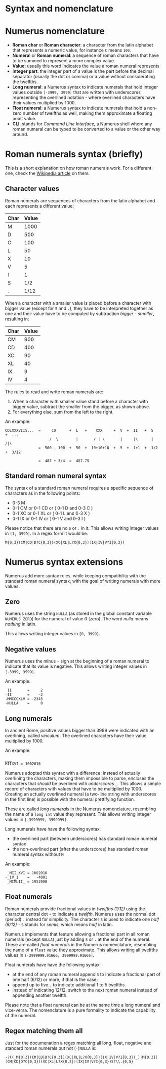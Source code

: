 # Syntax and nomenclature #

Numerus nomenclature
===============================================================================

- **Roman char** or 
  **Roman character**:
      a character from the latin alphabet that represents a numeric value, for 
      instance `C` means `100`.
- **Numeral** or
  **Roman numeral**:
      a sequence of roman characters that have to be summed to represent a more
      complex value.
- **Value**:
      usually this word indicates the value a roman numeral represents
- **Integer part**:
      the integer part of a value is the part before the decimal separator 
      (usually the dot or comma) or a value without considerating the twelfths.
- **Long numeral**:
      a Numerus syntax to indicate numerals that hold integer values outside 
      `[-3999, 3999]` that are written with underscores representing the 
      overlined notation - where overlined characters have their values 
      multiplied by 1000.
- **Float numeral**:
      a Numerus syntax to indicate numerals that hold a non-zero number of 
      twelfths as well, making them approximate a floating point value.
- **CLI**:
    stands for _Command Line Interface_, a Numerus shell where any roman 
    numeral can be typed to be converted to a value or the other way around.


Roman numerals syntax (briefly)
===============================================================================

This is a short explanation on how roman numerals work. For a different
one, check the 
[Wikipedia article](https://en.wikipedia.org/wiki/Roman_numerals) on them.


Character values
----------------------------------------

Roman numerals are sequences of characters from the latin alphabet and each
represents a different value:

| Char | Value |
|------|-------|
|   M  |  1000 |
|   D  |   500 |
|   C  |   100 |
|   L  |    50 |
|   X  |    10 |
|   V  |     5 |
|   I  |     1 |
|   S  |   1/2 |
|   .  |  1/12 |

When a character with a smaller value is placed before a character with
bigger value (except for `S` and `.`), they have to be interpreted together 
as one and their value have to be computed by subtraction _bigger - smaller_,
resulting in:

| Char | Value |
|------|-------|
|  CM  |   900 |
|  CD  |   400 |
|  XC  |    90 |
|  XL  |    40 |
|  IX  |     9 |
|  IV  |     4 |

The rules to read and write roman numerals are:

1. When a character with smaller value stand before a character with bigger
   value, subtract the smaller from the bigger, as shown above.
2. For everything else, sum from the left to the right.

An example:

```
CDLXXXVIIS...  =     CD      +  L   +    XXX     +  V  +  II   +  S   +  ...
                    /  \        |       / | \       |     |\      |      /|\
               =  500 - 100  +  50  +  10+10+10  +  5  +  1+1  +  1/2 +  3/12
               
               =  487 + 3/4  =  487.75
```


Standard roman numeral syntax
----------------------------------------

The syntax of a standard roman numeral requires a specific sequence of 
characters as in the following points:

- 0-3 M
- 0-1 CM or 0-1 CD or ( 0-1 D and 0-3 C )
- 0-1 XC or 0-1 XL or ( 0-1 L and 0-3 X )
- 0-1 IX or 0-1 IV or ( 0-1 V and 0-3 I )

Please notice that there are no `S` or `.` in it. This allows writing integer 
values in `[1, 3999]`. In a regex form it would be:

```
M{0,3}(CM|CD|D?C{0,3})(XC|XL|L?X{0,3})(IX|IV|V?I{0,3})
```



Numerus syntax extensions
===============================================================================

Numerus add more syntax rules, while keeping compatibility with the standard
roman numeral syntax, with the goal of writing numerals with more values.


Zero
----------------------------------------

Numerus uses the string `NULLA` (as stored in the global constant variable 
`NUMERUS_ZERO`) for the numeral of value 0 (zero). The word _nulla_ means 
_nothing_ in latin.

This allows writing integer values in `[0, 3999]`.


Negative values
----------------------------------------

Numerus uses the minus `-` sign at the beginning of a roman numeral to indicate
that its value is negative. This allows writing integer values in
`[-3999, 3999]`.

An example:

```
 II       =     2
-II       =    -2
-MMCCCXLV = -2345
-NULLA    =     0

```


Long numerals
----------------------------------------

In ancient Rome, positive values bigger than 3999 were indicated with an 
overlining, called _vinculum_. The overlined characters have their value 
multiplied by 1000.

An example:

```
___
MIIXVI = 1002016
```

Numerus adopted this syntax with a difference: instead of actually overlining
the characters, making them impossible to parse, encloses the characters that
_should_ be overlined with _underscores_ `_`. This allows a simple record of
characters with values that have to be multiplied by 1000. Creating an actually
overlined numeral (a two-line string with underscores in the first line) is
possible with the numeral prettifying function.

These are called _long numerals_ in the Numerus nomenclature, resembling the
name of a `long int` value they represent. This allows writing integer values in
`[-3999999, 3999999]`.

Long numerals have have the following syntax:

- the overlined part (between underscores) has standard roman numeral syntax 
- the non-overlined part (after the underscores) has standard roman numeral 
  syntax without `M`

An example:

```
 _MII_XVI = 1002016
-_IV_I    =   -4001
 _MCMLII_ = 1952000
```

Float numerals
----------------------------------------

Roman numerals provide fractional values in _twelfths (1/12)_ using the 
character central dot `•` to indicate a _twelfth_. Numerus uses the normal dot 
(period) `.` instead for simplicity. The character `S` is used to indicate one 
_half (6/12)_ - `S` stands for _semis_, which means _half_ in latin.

Numerus implements that feature allowing a fractional part in all roman numerals
(except `NULLA`) just by adding `S` or `.` at the end of the numeral.  These are
called _float numerals_ in the Numerus nomenclature, resembling the name of a
`float` value they approximate. This allows writing all twelfths values in
`[-3999999.91666, 3999999.91666]`.

Float numerals have have the following syntax:

- at the end of any roman numeral append `S` to indicate a fractional part of
  one half (6/12) or more, if that is the case;
- append up to five `.` to indicate additional 1 to 5 twelfths.
- instead of indicating 12/12, switch to the next roman numeral instead of
  appending another twelfth.

Please note that a float numeral can be at the same time a long numeral and
vice-versa. The nomenclature is a pure formality to indicate the capability of
the numeral.


Regex matching them all
---------------------------------------

Just for the documenation a regex matching all long, float, negative and 
standard roman numerals but not (`-`)`NULLA` is:

```
-?((_M{0,3}(CM|CD|D?C{0,3})(XC|XL|L?X{0,3})(IX|IV|V?I{0,3})_)|M{0,3})(CM|CD|D?C{0,3})(XC|XL|L?X{0,3})(IX|IV|V?I{0,3})S?\\.{0,5}
```

